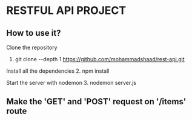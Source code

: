 # RESTFUL API PROJECT

## How to use it?

Clone the repository
1. git clone --depth 1 https://github.com/mohammadshaad/rest-api.git

Install all the dependencies
2. npm install

Start the server with nodemon
3. nodemon server.js

## Make the 'GET' and 'POST' request on '/items' route
